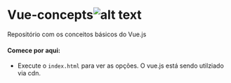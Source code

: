 # Vue-concepts![alt text](https://cdn.iconscout.com/icon/free/png-256/vuejs-1175052.png)

Repositório com os conceitos básicos do Vue.js

#### Comece por aqui:

- Execute o `index.html` para ver as opções. O vue.js está sendo utilziado via cdn.
